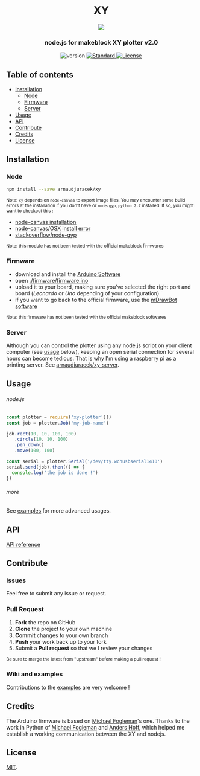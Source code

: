 
<h1 align="center">XY</h1>
<div align="center">
  <a href="http://www.makeblock.com/xy-plotter-robot-kit/">
    <img src="preview.png?raw=true">
  </a>
</div>
<h3 align="center">node.js for makeblock XY plotter v2.0</h3>
<div align="center">
  <!-- Version -->
  <img alt="version" src="https://img.shields.io/badge/version-2.11.1-orange.svg?style=flat-square"/>
  <!-- Standard -->
  <a href="http://standardjs.com/">
    <img src="https://img.shields.io/badge/code%20style-standard-brightgreen.svg?style=flat-square" alt="Standard" />
  </a>
  <!-- License -->
  <a href="https://raw.githubusercontent.com/arnaudjuracek/xy/master/LICENSE">
    <img src="https://img.shields.io/badge/license-MIT-blue.svg?style=flat-square" alt="License" />
  </a>
</div>

<!-- 
## Features
- [./firmware](https://github.com/arnaudjuracek/xy/tree/master/firmware) : custom Arduino firmware
  - boundaries defined by the plotter's limit switches
  - pen's servo auto-sleep to prevent wear-out
  - faster _home_ command
- [./lib](https://github.com/arnaudjuracek/xy/tree/master/lib) : node.js library
  - SVG support
  - [Processing-like API](https://processing.org/reference/) for 2D primitives (see [API](#api) below)
  - commands chaining for better readability -->

## Table of contents
- [Installation](#installation)
  - [Node](#node)
  - [Firmware](#firmware)
  - [Server](#server)
- [Usage](#usage)
- [API](#api)
- [Contribute](#contribute)
- [Credits](#credits)
- [License](#license)

## Installation

### Node
```sh
npm install --save arnaudjuracek/xy
```

<sup>Note: `xy` depends on `node-canvas` to export image files. You may encounter some build errors at the installation if you don't have or `node-gyp`, `python 2.7` installed. If so, you might want to checkout this : 
- [node-canvas installation](https://github.com/Automattic/node-canvas#installation)
- [node-canvas/OSX install error](https://github.com/Automattic/node-canvas/issues/737)
- [stackoverflow/node-gyp](https://stackoverflow.com/questions/21365714/nodejs-error-installing-with-npm/21366601#21366601)
</sup>

<sup>Note: this module has not been tested with the official makeblock firmwares</sup>



### Firmware
- download and install the [Arduino Software](https://www.arduino.cc/en/Main/Software)
- open [./firmware/firmware.ino](https://github.com/arnaudjuracek/xy/tree/master/firmware/firmware.ino)
- upload it to your board, making sure you've selected the right port and board (_Leonardo_ or _Uno_ depending of your configuration)
- if you want to go back to the official firmware, use the [mDrawBot software](https://github.com/Makeblock-official/mDrawBot)

<sup>Note: this firmware has not been tested with the official makeblock softwares</sup>

### Server
Although you can control the plotter using any node.js script on your client computer (see [usage](#with-a-nodejs-script) below), keeping an open serial connection for several hours can become tedious. That is why I'm using a raspberry pi as a printing server. See [arnaudjuracek/xy-server](https://github.com/arnaudjuracek/xy-server).

## Usage

###### node.js
```js
const plotter = require('xy-plotter')()
const job = plotter.Job('my-job-name')

job.rect(10, 10, 100, 100)
   .circle(10, 10, 100)
   .pen_down()
   .move(100, 100)

const serial = plotter.Serial('/dev/tty.wchusbserial1410')
serial.send(job).then(() => {
  console.log('the job is done !')
})
```

###### more
See [examples](https://github.com/arnaudjuracek/xy/wiki/Examples) for more advanced usages.

## API

[API reference](https://github.com/arnaudjuracek/xy/wiki/API-Reference)

## Contribute

### Issues 
Feel free to submit any issue or request.

### Pull Request
1. **Fork** the repo on GitHub
2. **Clone** the project to your own machine
3. **Commit** changes to your own branch
4. **Push** your work back up to your fork
5. Submit a **Pull request** so that we I review your changes

<sup>Be sure to merge the latest from "upstream" before making a pull request !</sup>

### Wiki and examples
Contributions to the [examples](https://github.com/arnaudjuracek/xy/wiki/Examples) are very welcome !



## Credits
The Arduino firmware is based on [Michael Fogleman](https://github.com/fogleman/xy)'s one. 
Thanks to the work in Python of [Michael Fogleman](https://github.com/fogleman/xy) and [Anders Hoff](https://github.com/inconvergent/), which helped me establish a working communication between the XY and nodejs.

## License

[MIT](https://tldrlegal.com/license/mit-license).
